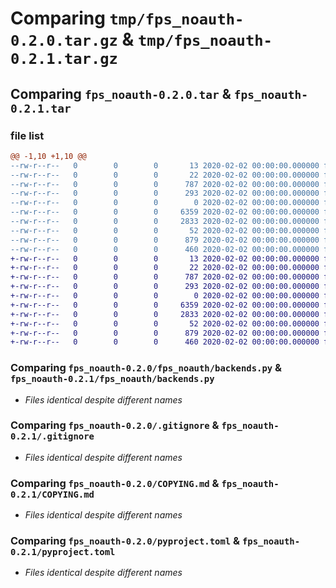 # Comparing `tmp/fps_noauth-0.2.0.tar.gz` & `tmp/fps_noauth-0.2.1.tar.gz`

## Comparing `fps_noauth-0.2.0.tar` & `fps_noauth-0.2.1.tar`

### file list

```diff
@@ -1,10 +1,10 @@
--rw-r--r--   0        0        0       13 2020-02-02 00:00:00.000000 fps_noauth-0.2.0/MANIFEST.in
--rw-r--r--   0        0        0       22 2020-02-02 00:00:00.000000 fps_noauth-0.2.0/fps_noauth/__init__.py
--rw-r--r--   0        0        0      787 2020-02-02 00:00:00.000000 fps_noauth-0.2.0/fps_noauth/backends.py
--rw-r--r--   0        0        0      293 2020-02-02 00:00:00.000000 fps_noauth-0.2.0/fps_noauth/main.py
--rw-r--r--   0        0        0        0 2020-02-02 00:00:00.000000 fps_noauth-0.2.0/fps_noauth/py.typed
--rw-r--r--   0        0        0     6359 2020-02-02 00:00:00.000000 fps_noauth-0.2.0/.gitignore
--rw-r--r--   0        0        0     2833 2020-02-02 00:00:00.000000 fps_noauth-0.2.0/COPYING.md
--rw-r--r--   0        0        0       52 2020-02-02 00:00:00.000000 fps_noauth-0.2.0/README.md
--rw-r--r--   0        0        0      879 2020-02-02 00:00:00.000000 fps_noauth-0.2.0/pyproject.toml
--rw-r--r--   0        0        0      460 2020-02-02 00:00:00.000000 fps_noauth-0.2.0/PKG-INFO
+-rw-r--r--   0        0        0       13 2020-02-02 00:00:00.000000 fps_noauth-0.2.1/MANIFEST.in
+-rw-r--r--   0        0        0       22 2020-02-02 00:00:00.000000 fps_noauth-0.2.1/fps_noauth/__init__.py
+-rw-r--r--   0        0        0      787 2020-02-02 00:00:00.000000 fps_noauth-0.2.1/fps_noauth/backends.py
+-rw-r--r--   0        0        0      293 2020-02-02 00:00:00.000000 fps_noauth-0.2.1/fps_noauth/main.py
+-rw-r--r--   0        0        0        0 2020-02-02 00:00:00.000000 fps_noauth-0.2.1/fps_noauth/py.typed
+-rw-r--r--   0        0        0     6359 2020-02-02 00:00:00.000000 fps_noauth-0.2.1/.gitignore
+-rw-r--r--   0        0        0     2833 2020-02-02 00:00:00.000000 fps_noauth-0.2.1/COPYING.md
+-rw-r--r--   0        0        0       52 2020-02-02 00:00:00.000000 fps_noauth-0.2.1/README.md
+-rw-r--r--   0        0        0      879 2020-02-02 00:00:00.000000 fps_noauth-0.2.1/pyproject.toml
+-rw-r--r--   0        0        0      460 2020-02-02 00:00:00.000000 fps_noauth-0.2.1/PKG-INFO
```

### Comparing `fps_noauth-0.2.0/fps_noauth/backends.py` & `fps_noauth-0.2.1/fps_noauth/backends.py`

 * *Files identical despite different names*

### Comparing `fps_noauth-0.2.0/.gitignore` & `fps_noauth-0.2.1/.gitignore`

 * *Files identical despite different names*

### Comparing `fps_noauth-0.2.0/COPYING.md` & `fps_noauth-0.2.1/COPYING.md`

 * *Files identical despite different names*

### Comparing `fps_noauth-0.2.0/pyproject.toml` & `fps_noauth-0.2.1/pyproject.toml`

 * *Files identical despite different names*

